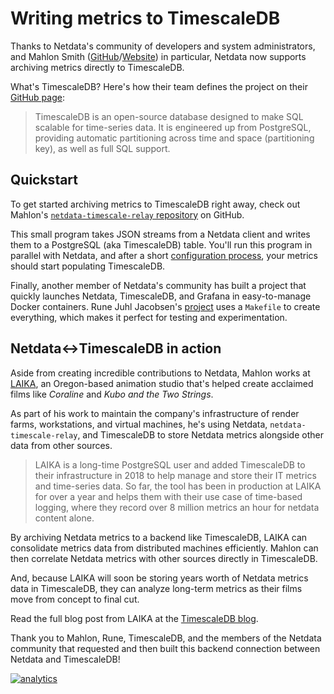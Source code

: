 <!--
title: "Writing metrics to TimescaleDB"
custom_edit_url: https://github.com/netdata/netdata/edit/master/src/backends/TIMESCALE.md
-->

# Writing metrics to TimescaleDB

Thanks to Netdata's community of developers and system administrators, and Mahlon Smith
([GitHub](https://github.com/mahlonsmith)/[Website](http://www.martini.nu/)) in particular, Netdata now supports
archiving metrics directly to TimescaleDB.

What's TimescaleDB? Here's how their team defines the project on their [GitHub page](https://github.com/timescale/timescaledb):

> TimescaleDB is an open-source database designed to make SQL scalable for time-series data. It is engineered up from
> PostgreSQL, providing automatic partitioning across time and space (partitioning key), as well as full SQL support.

## Quickstart

To get started archiving metrics to TimescaleDB right away, check out Mahlon's [`netdata-timescale-relay`
repository](https://github.com/mahlonsmith/netdata-timescale-relay) on GitHub. 

This small program takes JSON streams from a Netdata client and writes them to a PostgreSQL (aka TimescaleDB) table.
You'll run this program in parallel with Netdata, and after a short [configuration
process](https://github.com/mahlonsmith/netdata-timescale-relay#configuration), your metrics should start populating
TimescaleDB.

Finally, another member of Netdata's community has built a project that quickly launches Netdata, TimescaleDB, and
Grafana in easy-to-manage Docker containers. Rune Juhl Jacobsen's
[project](https://github.com/runejuhl/grafana-timescaledb) uses a `Makefile` to create everything, which makes it
perfect for testing and experimentation.

## Netdata&#8596;TimescaleDB in action

Aside from creating incredible contributions to Netdata, Mahlon works at [LAIKA](https://www.laika.com/), an
Oregon-based animation studio that's helped create acclaimed films like _Coraline_ and _Kubo and the Two Strings_.

As part of his work to maintain the company's infrastructure of render farms, workstations, and virtual machines, he's
using Netdata, `netdata-timescale-relay`, and TimescaleDB to store Netdata metrics alongside other data from other
sources.

> LAIKA is a long-time PostgreSQL user and added TimescaleDB to their infrastructure in 2018 to help manage and store
> their IT metrics and time-series data. So far, the tool has been in production at LAIKA for over a year and helps them
> with their use case of time-based logging, where they record over 8 million metrics an hour for netdata content alone.

By archiving Netdata metrics to a backend like TimescaleDB, LAIKA can consolidate metrics data from distributed machines
efficiently. Mahlon can then correlate Netdata metrics with other sources directly in TimescaleDB.

And, because LAIKA will soon be storing years worth of Netdata metrics data in TimescaleDB, they can analyze long-term
metrics as their films move from concept to final cut.

Read the full blog post from LAIKA at the [TimescaleDB
blog](https://blog.timescale.com/blog/writing-it-metrics-from-netdata-to-timescaledb/amp/).

Thank you to Mahlon, Rune, TimescaleDB, and the members of the Netdata community that requested and then built this
backend connection between Netdata and TimescaleDB!

[![analytics](https://www.google-analytics.com/collect?v=1&aip=1&t=pageview&_s=1&ds=github&dr=https%3A%2F%2Fgithub.com%2Fnetdata%2Fnetdata&dl=https%3A%2F%2Fmy-netdata.io%2Fgithub%2Fbackends%2FTIMESCALE&_u=MAC~&cid=5792dfd7-8dc4-476b-af31-da2fdb9f93d2&tid=UA-64295674-3)](<>)
